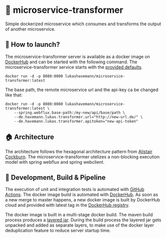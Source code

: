 # :microscope: microservice-transformer

Simple dockerized microservice which consumes and transforms the output of another microservice.

## :whale2: How to launch?

The microservice-transformer server is available as a docker image
on [DockerHub](https://hub.docker.com/repository/docker/lukashavemann/microservice-transformer) and can be started with
the following command. The microservice-transformer service starts with
the [provided defaults](https://github.com/aacml/Recruiting/wiki/Cloud-Software-Engineer-Code-Challenge).

```
docker run -d -p 8080:8080 lukashavemann/microservice-transformer:latest
```

The base path, the remote microservice url and the api-key ca be changed like that:

```
docker run -d -p 8080:8080 lukashavemann/microservice-transformer:latest \
    --spring.webflux.base-path:/my-new/api/base/path \
    --de.havemann.lukas.transformer.url="http://new-url.de/" \
    --de.havemann.lukas.transformer.apitoken="new-api-token"
```

## :house: Architecture

The architecture follows the hexagonal architecture pattern
from [Alistair Cockburn](https://alistair.cockburn.us/hexagonal-architecture/). The microservice-transformer utelizes a
non-blocking execution model with spring webflux and spring webclient.

## :hammer: Development, Build & Pipeline

The execution of unit and integration tests is automated
with [GitHub Actions](https://github.com/LukasHavemann/microservice-transformer/actions). The docker image build is
automated with [DockerHub](https://hub.docker.com/repository/docker/lukashavemann/microservice-transformer). As soon as
a new merge to master happens, a new docker image is built by DockerHub cloud and provided with latest tag in
the [DockerHub registry](https://hub.docker.com/repository/docker/lukashavemann/microservice-transformer).

The docker image is built in a multi-stage docker build. The maven build process produces
a [layered jar](https://docs.spring.io/spring-boot/docs/current/maven-plugin/reference/htmlsingle/#repackage-layers).
During the build process the layered jar gets unpacked and added as separate layers, to make use of the docker layer
deduplication feature to reduce server startup time.

